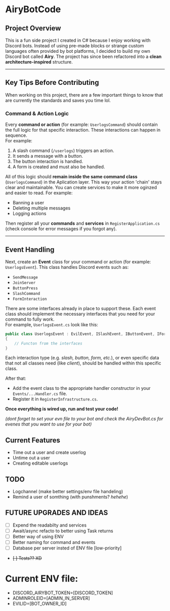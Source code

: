 # AiryBotCode

## Project Overview

This is a fun side project I created in C# because I enjoy working with Discord bots. Instead of using pre-made blocks or strange custom languages often provided by bot platforms, I decided to build my own Discord bot called **Airy**. The project has since been refactored into a **clean architecture-inspired** structure.

---

## Key Tips Before Contributing

When working on this project, there are a few important things to know that are currently the standards and saves you time lol.

### Command & Action Logic

Every **command or action** (for example: `UserlogsCommand`) should contain the full logic for that specific interaction. These interactions can happen in sequence.  
For example:

1. A slash command (`/userlogs`) triggers an action.
2. It sends a message with a button.
3. The button interaction is handled.
4. A form is created and must also be handled.

All of this logic should **remain inside the same command class** (`UserlogsCommand`) in the Aplication layer. This way your action 'chain' stays clear and maintainable. You can create services to make it more oginzed and easier to read. For example:
- Banning a user
- Deleting multiple messages
- Logging actions

Then register all your **commands** and **services** in `RegisterApplication.cs` (check console for error messages if you forgot any).

---
## Event Handling

Next, create an **Event** class for your command or action (for example: `UserlogsEvent`). This class handles Discord events such as:

- `SendMessage`
- `JoinServer`
- `ButtonPress`
- `SlashCommand`
- `FormInteraction`

There are some interfaces already in place to support these. Each event class should implement the necessary interfaces that you need for your command to fully work.  
For example, `UserlogsEvent.cs` look like this:
```csharp
public class UserlogsEvent : EvilEvent, ISlashEvent, IButtonEvent, IFormEvent, IClientAccess
{
    // Functon from the interfaces
}
```

Each interaction type (e.g. *slash, button, form, etc.*), or even specific data that not all classes need (like *client*), should be handled within this specific class.

After that:

- Add the event class to the appropriate handler constructor in your `Events/...Handler.cs` file.
- Register it in `RegisterInfrastructure.cs`.


**Once everything is wired up, run and test your code!**

*(dont forget to set your evn file to your bot and check the AiryDevBot.cs for evenes that you want to use for your bot)*

## Current Features
- Time out a user and create userlog
- Untime out a user
- Creating editable userlogs

## TODO
- Logchannel (make better settings/env file handeling)
- Remind a user of somthing (with punshments? *hehehe*)

## FUTURE UPGRADES AND IDEAS
- [ ] Expend the readabilty and services
- [ ] Await/async refacto to better using Task returns
- [ ] Better way of using ENV
- [ ] Better naming for command and events
- [ ] Database per server insted of ENV file [low-priority]
- ~~[ ] Tests?? XD~~

# Current ENV file:
- DISCORD_AIRYBOT_TOKEN=[DISCORD_TOKEN]
- ADMINROLEID=[ADMIN_IN_SERVER]
- EVILID=[BOT_OWNER_ID]
